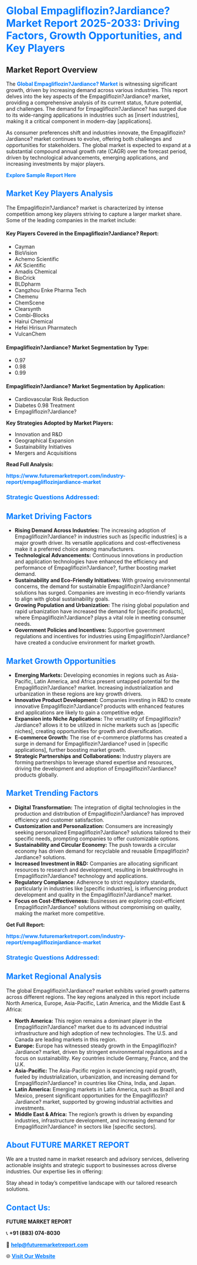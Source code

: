 <h1 style="color: #007BFF;">Global Empagliflozin?Jardiance? Market Report 2025-2033: Driving Factors, Growth Opportunities, and Key Players</h1>

<section id="overview">
<h2>Market Report Overview</h2>
<p>The <a href="https://www.futuremarketreport.com/industry-report/empagliflozinjardiance-market" style="color: #007BFF; text-decoration: none;"><strong>Global Empagliflozin?Jardiance? Market</strong></a> is witnessing significant growth, driven by increasing demand across various industries. This report delves into the key aspects of the Empagliflozin?Jardiance? market, providing a comprehensive analysis of its current status, future potential, and challenges. The demand for Empagliflozin?Jardiance? has surged due to its wide-ranging applications in industries such as [insert industries], making it a critical component in modern-day [applications].</p>
<p>As consumer preferences shift and industries innovate, the Empagliflozin?Jardiance? market continues to evolve, offering both challenges and opportunities for stakeholders. The global market is expected to expand at a substantial compound annual growth rate (CAGR) over the forecast period, driven by technological advancements, emerging applications, and increasing investments by major players.</p>
</section>

<section id="overview">
<p><a href="https://www.futuremarketreport.com/request-sample/reportId=123839" style="color: #007BFF; text-decoration: none;"><strong>Explore Sample Report Here</strong></a></p>
</section>

<section id="key-players">
<h2 style="color: #007BFF;">Market Key Players Analysis</h2>
<p>The Empagliflozin?Jardiance? market is characterized by intense competition among key players striving to capture a larger market share. Some of the leading companies in the market include:</p>
<h4>Key Players Covered in the Empagliflozin?Jardiance? Report:</h4>
<ul><li>Cayman</li><li>BioVision</li><li>Achemo Scientific</li><li>AK Scientific</li><li>Amadis Chemical</li><li>BioCrick</li><li>BLDpharm</li><li>Cangzhou Enke Pharma Tech</li><li>Chemenu</li><li>ChemScene</li><li>Clearsynth</li><li>Combi-Blocks</li><li>Hairui Chemical</li><li>Hefei Hirisun Pharmatech</li><li>VulcanChem</li></ul>
<h4>Empagliflozin?Jardiance? Market Segmentation by Type:</h4>
<ul><li>0.97</li><li>0.98</li><li>0.99</li></ul>

<h4>Empagliflozin?Jardiance? Market Segmentation by Application:</h4>
<ul><li>Cardiovascular Risk Reduction</li><li>Diabetes 0.98 Treatment</li><li>Empagliflozin?Jardiance?</li></ul>
<p><strong>Key Strategies Adopted by Market Players:</strong></p>
<ul>
<li>Innovation and R&D</li>
<li>Geographical Expansion</li>
<li>Sustainability Initiatives</li>
<li>Mergers and Acquisitions</li>
</ul>
</section>

<section>
<p><strong>Read Full Analysis: </strong></p><a href="https://www.futuremarketreport.com/industry-report/empagliflozinjardiance-market" style="color: #007BFF; text-decoration: none;"><strong>https://www.futuremarketreport.com/industry-report/empagliflozinjardiance-market</strong></a>
<h3 style="color: #007BFF;">Strategic Questions Addressed:</h3>
</section>

<section id="driving-factors">
<h2 style="color: #007BFF;">Market Driving Factors</h2>
<ul>
<li><strong>Rising Demand Across Industries:</strong> The increasing adoption of Empagliflozin?Jardiance? in industries such as [specific industries] is a major growth driver. Its versatile applications and cost-effectiveness make it a preferred choice among manufacturers.</li>
<li><strong>Technological Advancements:</strong> Continuous innovations in production and application technologies have enhanced the efficiency and performance of Empagliflozin?Jardiance?, further boosting market demand.</li>
<li><strong>Sustainability and Eco-Friendly Initiatives:</strong> With growing environmental concerns, the demand for sustainable Empagliflozin?Jardiance? solutions has surged. Companies are investing in eco-friendly variants to align with global sustainability goals.</li>
<li><strong>Growing Population and Urbanization:</strong> The rising global population and rapid urbanization have increased the demand for [specific products], where Empagliflozin?Jardiance? plays a vital role in meeting consumer needs.</li>
<li><strong>Government Policies and Incentives:</strong> Supportive government regulations and incentives for industries using Empagliflozin?Jardiance? have created a conducive environment for market growth.</li>
</ul>
</section>

<section id="growth-opportunities">
<h2 style="color: #007BFF;">Market Growth Opportunities</h2>
<ul>
<li><strong>Emerging Markets:</strong> Developing economies in regions such as Asia-Pacific, Latin America, and Africa present untapped potential for the Empagliflozin?Jardiance? market. Increasing industrialization and urbanization in these regions are key growth drivers.</li>
<li><strong>Innovative Product Development:</strong> Companies investing in R&D to create innovative Empagliflozin?Jardiance? products with enhanced features and applications are likely to gain a competitive edge.</li>
<li><strong>Expansion into Niche Applications:</strong> The versatility of Empagliflozin?Jardiance? allows it to be utilized in niche markets such as [specific niches], creating opportunities for growth and diversification.</li>
<li><strong>E-commerce Growth:</strong> The rise of e-commerce platforms has created a surge in demand for Empagliflozin?Jardiance? used in [specific applications], further boosting market growth.</li>
<li><strong>Strategic Partnerships and Collaborations:</strong> Industry players are forming partnerships to leverage shared expertise and resources, driving the development and adoption of Empagliflozin?Jardiance? products globally.</li>
</ul>
</section>

<section id="trending-factors">
<h2 style="color: #007BFF;">Market Trending Factors</h2>
<ul>
<li><strong>Digital Transformation:</strong> The integration of digital technologies in the production and distribution of Empagliflozin?Jardiance? has improved efficiency and customer satisfaction.</li>
<li><strong>Customization and Personalization:</strong> Consumers are increasingly seeking personalized Empagliflozin?Jardiance? solutions tailored to their specific needs, prompting companies to offer customizable options.</li>
<li><strong>Sustainability and Circular Economy:</strong> The push towards a circular economy has driven demand for recyclable and reusable Empagliflozin?Jardiance? solutions.</li>
<li><strong>Increased Investment in R&D:</strong> Companies are allocating significant resources to research and development, resulting in breakthroughs in Empagliflozin?Jardiance? technology and applications.</li>
<li><strong>Regulatory Compliance:</strong> Adherence to strict regulatory standards, particularly in industries like [specific industries], is influencing product development and quality in the Empagliflozin?Jardiance? market.</li>
<li><strong>Focus on Cost-Effectiveness:</strong> Businesses are exploring cost-efficient Empagliflozin?Jardiance? solutions without compromising on quality, making the market more competitive.</li>
</ul>
</section>

<section>
<p><strong>Get Full Report: </strong></p><a href="https://www.futuremarketreport.com/industry-report/empagliflozinjardiance-market" style="color: #007BFF; text-decoration: none;"><strong>https://www.futuremarketreport.com/industry-report/empagliflozinjardiance-market</strong></a>
<h3 style="color: #007BFF;">Strategic Questions Addressed:</h3>
</section>


<section id="regional-analysis">
<h2 style="color: #007BFF;">Market Regional Analysis</h2>
<p>The global Empagliflozin?Jardiance? market exhibits varied growth patterns across different regions. The key regions analyzed in this report include North America, Europe, Asia-Pacific, Latin America, and the Middle East & Africa:</p>
<ul>
<li><strong>North America:</strong> This region remains a dominant player in the Empagliflozin?Jardiance? market due to its advanced industrial infrastructure and high adoption of new technologies. The U.S. and Canada are leading markets in this region.</li>
<li><strong>Europe:</strong> Europe has witnessed steady growth in the Empagliflozin?Jardiance? market, driven by stringent environmental regulations and a focus on sustainability. Key countries include Germany, France, and the U.K.</li>
<li><strong>Asia-Pacific:</strong> The Asia-Pacific region is experiencing rapid growth, fueled by industrialization, urbanization, and increasing demand for Empagliflozin?Jardiance? in countries like China, India, and Japan.</li>
<li><strong>Latin America:</strong> Emerging markets in Latin America, such as Brazil and Mexico, present significant opportunities for the Empagliflozin?Jardiance? market, supported by growing industrial activities and investments.</li>
<li><strong>Middle East & Africa:</strong> The region’s growth is driven by expanding industries, infrastructure development, and increasing demand for Empagliflozin?Jardiance? in sectors like [specific sectors].</li>
</ul>
</section>

<footer>
<h2 style="color: #007BFF;">About FUTURE MARKET REPORT</h2>
<p>We are a trusted name in market research and advisory services, delivering actionable insights and strategic support to businesses across diverse industries. Our expertise lies in offering:</p>

<p>Stay ahead in today’s competitive landscape with our tailored research solutions.</p>

<h2 style="color: #007BFF;">Contact Us:</h2>
<p><strong>FUTURE MARKET REPORT</strong></p>
<p>📞 <strong>+91 (883) 074-8030</strong></p>
<p>📧 <strong><a href="mailto:help@futuremarketreport.com" style="color: #007BFF;">help@futuremarketreport.com</a></strong></p>
<p>🌐 <strong><a href="https://www.futuremarketreport.com/" style="color: #007BFF;">Visit Our Website</a></strong></p>
</footer>
